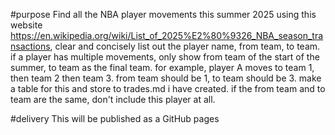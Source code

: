 #purpose
Find all the NBA player movements this summer 2025 using this website https://en.wikipedia.org/wiki/List_of_2025%E2%80%9326_NBA_season_transactions, clear and concisely list out the player name, from team, to team. if a player has multiple movements, only show from team of the start of the summer, to team as the final team. for example, player A moves to team 1, then team 2 then team 3. from team should be 1, to team should be 3. make a table for this and store to trades.md i have created. if the from team and to team are the same, don't include this player at all. 

#delivery
This will be published as a GitHub pages